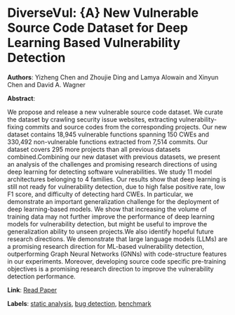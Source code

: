 # DiverseVul: {A} New Vulnerable Source Code Dataset for Deep Learning Based Vulnerability Detection

**Authors**: Yizheng Chen and Zhoujie Ding and Lamya Alowain and Xinyun Chen and David A. Wagner

**Abstract**:

We propose and release a new vulnerable source code dataset. We curate the dataset by crawling security issue websites, extracting vulnerability-fixing commits and source codes from the corresponding projects. Our new dataset contains 18,945 vulnerable functions spanning 150 CWEs and 330,492 non-vulnerable functions extracted from 7,514 commits. Our dataset covers 295 more projects than all previous datasets combined.Combining our new dataset with previous datasets, we present an analysis of the challenges and promising research directions of using deep learning for detecting software vulnerabilities. We study 11 model architectures belonging to 4 families. Our results show that deep learning is still not ready for vulnerability detection, due to high false positive rate, low F1 score, and difficulty of detecting hard CWEs. In particular, we demonstrate an important generalization challenge for the deployment of deep learning-based models. We show that increasing the volume of training data may not further improve the performance of deep learning models for vulnerability detection, but might be useful to improve the generalization ability to unseen projects.We also identify hopeful future research directions. We demonstrate that large language models (LLMs) are a promising research direction for ML-based vulnerability detection, outperforming Graph Neural Networks (GNNs) with code-structure features in our experiments. Moreover, developing source code specific pre-training objectives is a promising research direction to improve the vulnerability detection performance.

**Link**: [Read Paper](https://doi.org/10.1145/3607199.3607242)

**Labels**: [static analysis](../../labels/static_analysis.md), [bug detection](../../labels/bug_detection.md), [benchmark](../../labels/benchmark.md)
